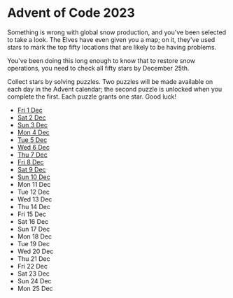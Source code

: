 # Advent of Code 2023

Something is wrong with global snow production, and you've been selected to take a look. The Elves have even given you a map; on it, they've used stars to mark the top fifty locations that are likely to be having problems.

You've been doing this long enough to know that to restore snow operations, you need to check all fifty stars by December 25th.

Collect stars by solving puzzles. Two puzzles will be made available on each day in the Advent calendar; the second puzzle is unlocked when you complete the first. Each puzzle grants one star. Good luck!

- [Fri 1 Dec](1.md)
- [Sat 2 Dec](2.md)
- [Sun 3 Dec](3.md)
- [Mon 4 Dec](4.md)
- [Tue 5 Dec](5.md)
- [Wed 6 Dec](6.md)
- [Thu 7 Dec](7.md)
- [Fri 8 Dec](8.md)
- [Sat 9 Dec](9.md)
- [Sun 10 Dec](10.md)
- Mon 11 Dec
- Tue 12 Dec
- Wed 13 Dec
- Thu 14 Dec
- Fri 15 Dec
- Sat 16 Dec
- Sun 17 Dec
- Mon 18 Dec
- Tue 19 Dec
- Wed 20 Dec
- Thu 21 Dec
- Fri 22 Dec
- Sat 23 Dec
- Sun 24 Dec
- Mon 25 Dec
